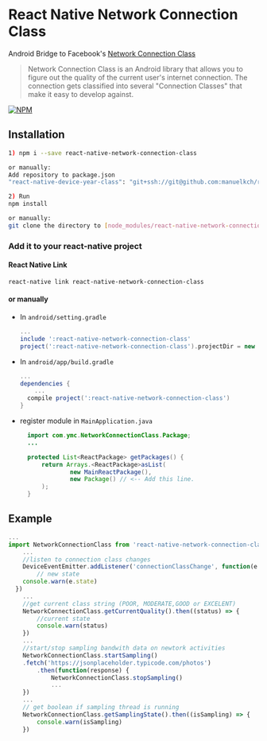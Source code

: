 # React Native Network Connection Class
Android Bridge to Facebook's [Network Connection Class](https://github.com/facebook/network-connection-class)

>Network Connection Class is an Android library that allows you to figure out the quality of the current user's internet connection. The connection gets classified into several "Connection Classes"  that make it easy to develop against.

[![NPM](https://nodei.co/npm/react-native-network-connection-class.png)](https://www.npmjs.com/package/react-native-network-connection-class)


## Installation
```bash
1) npm i --save react-native-network-connection-class

or manually:
Add repository to package.json
"react-native-device-year-class": "git+ssh://git@github.com:manuelkch/react-native-network-connection-class.git"

2) Run
npm install

or manually:
git clone the directory to [node_modules/react-native-network-connection-class]
```

### Add it to your react-native project
#### React Native Link
`react-native link react-native-network-connection-class`
#### or manually

* In `android/setting.gradle`
	```gradle
	...
  include ':react-native-network-connection-class'
  project(':react-native-network-connection-class').projectDir = new File(settingsDir, '../node_modules/react-native-network-connection-class/android')

	```
* In `android/app/build.gradle`

	```gradle
	...
	dependencies {
	    ...
      compile project(':react-native-network-connection-class')
	}

  ```

* register module in `MainApplication.java`

  ```java
    import com.ymc.NetworkConnectionClass.Package;  
    ...

    protected List<ReactPackage> getPackages() {
        return Arrays.<ReactPackage>asList(
                new MainReactPackage(),
                new Package() // <-- Add this line.
        );
    }
	```

## Example

```javascript
...
import NetworkConnectionClass from 'react-native-network-connection-class'  
	...
	//listen to connection class changes
	DeviceEventEmitter.addListener('connectionClassChange', function(e: Event) {
		// new state
    console.warn(e.state)
  })
	...
	//get current class string (POOR, MODERATE,GOOD or EXCELENT)
	NetworkConnectionClass.getCurrentQuality().then((status) => {
		//current state
		console.warn(status)
	})
	...
	//start/stop sampling bandwith data on newtork activities
	NetworkConnectionClass.startSampling()
	.fetch('https://jsonplaceholder.typicode.com/photos')
		.then(function(response) {
			NetworkConnectionClass.stopSampling()
			...
	})
	...
	// get boolean if sampling thread is running
	NetworkConnectionClass.getSamplingState().then((isSampling) => {
		console.warn(isSampling)
	})

```
